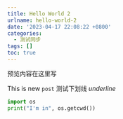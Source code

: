 ```yaml
---
title: Hello World 2
urlname: hello-world-2
date: '2023-04-17 22:08:22 +0800'
categories:
  - 测试同步
tags: []
toc: true
---
```


预览内容在这里写

<!-- more -->

This is new `post`
测试下划线 _underline_

```python
import os
print("I'm in", os.getcwd())
```
